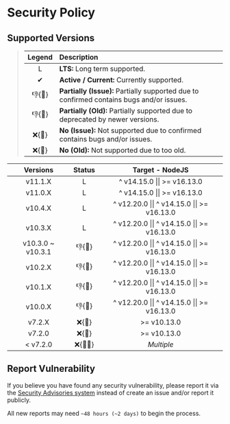 # Security Policy

## Supported Versions

> | **Legend** | **Description** |
> |:-:|:--|
> | L | **LTS:** Long term supported. |
> | ✔ | **Active / Current:** Currently supported. |
> | 👎{🐛} | **Partially (Issue):** Partially supported due to confirmed contains bugs and/or issues. |
> | 👎{🧓} | **Partially (Old):** Partially supported due to deprecated by newer versions. |
> | ❌{🐛} | **No (Issue):** Not supported due to confirmed contains bugs and/or issues. |
> | ❌{🧓} | **No (Old):** Not supported due to too old. |

| **Versions** | **Status** | **Target - NodeJS** |
|:-:|:-:|:-:|
| v11.1.X | L | ^ v14.15.0 \|\| >= v16.13.0 |
| v11.0.X | L | ^ v14.15.0 \|\| >= v16.13.0 |
| v10.4.X | L | ^ v12.20.0 \|\| ^ v14.15.0 \|\| >= v16.13.0 |
| v10.3.X | L | ^ v12.20.0 \|\| ^ v14.15.0 \|\| >= v16.13.0 |
| v10.3.0 \~ v10.3.1 | 👎{🐛} | ^ v12.20.0 \|\| ^ v14.15.0 \|\| >= v16.13.0 |
| v10.2.X | 👎{🧓} | ^ v12.20.0 \|\| ^ v14.15.0 \|\| >= v16.13.0 |
| v10.1.X | 👎{🧓} | ^ v12.20.0 \|\| ^ v14.15.0 \|\| >= v16.13.0 |
| v10.0.X | 👎{🧓} | ^ v12.20.0 \|\| ^ v14.15.0 \|\| >= v16.13.0 |
| v7.2.X | ❌{🧓} | >= v10.13.0 |
| v7.2.0 | ❌{🐛} | >= v10.13.0 |
| < v7.2.0 | ❌{🐛🧓} | *Multiple* |

## Report Vulnerability

If you believe you have found any security vulnerability, please report it via the [Security Advisories system](https://github.com/hugoalh-studio/advanced-determine-nodejs/security/advisories/new) instead of create an issue and/or report it publicly.

All new reports may need `~48 hours (~2 days)` to begin the process.
